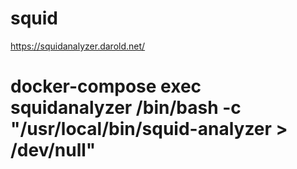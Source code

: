 # squid
https://squidanalyzer.darold.net/

# docker-compose exec squidanalyzer /bin/bash -c "/usr/local/bin/squid-analyzer > /dev/null"
